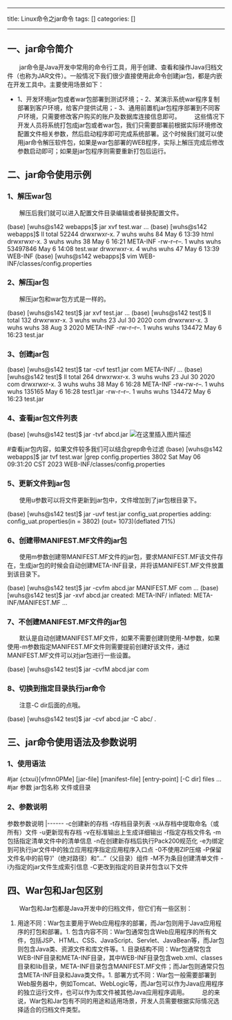 
--- 
title:  Linux命令之jar命令 
tags: []
categories: [] 

---
## 一、jar命令简介

  jar命令是Java开发中常用的命令行工具，用于创建、查看和操作Java归档文件（也称为JAR文件）。一般情况下我们很少直接使用此命令创建jar包，都是内嵌在开发工具中。主要使用场景如下：
- 1、开发环境jar包或者war包部署到测试环境；- 2、某演示系统war程序复制部署到客户环境，给客户提供试用；- 3、通用前置机jar包程序部署到不同客户环境，只需要修改客户购买的账户及数据库连接信息即可。
  这些情况下开发人员将系统打包成jar包或者war包，我们只需要部署前根据实际环境修改配置文件相关参数，然后启动程序即可完成系统部署。这个时候我们就可以使用jar命令解压软件包，如果是war包部署的WEB程序，实际上解压完成后修改参数启动即可；如果是jar包程序则需要重新打包后运行。

## 二、jar命令使用示例

### 1、解压war包

  解压后我们就可以进入配置文件目录编辑或者替换配置文件。

>  
 (base) [wuhs@s142 webapps]$ jar xvf test.war … (base) [wuhs@s142 webapps]$ ll total 52244 drwxrwxr-x. 7 wuhs wuhs 84 May 6 13:39 html drwxrwxr-x. 3 wuhs wuhs 38 May 6 16:21 META-INF -rw-r–r–. 1 wuhs wuhs 53497846 May 6 14:08 test.war drwxrwxr-x. 4 wuhs wuhs 47 May 6 13:39 WEB-INF (base) [wuhs@s142 webapps]$ vim WEB-INF/classes/config.properties 


### 2、解压jar包

  解压jar包和war包方式是一样的。

>  
 (base) [wuhs@s142 test]$ jar xvf test.jar … (base) [wuhs@s142 test]$ ll total 132 drwxrwxr-x. 3 wuhs wuhs 23 Jul 30 2020 com drwxrwxr-x. 3 wuhs wuhs 38 Aug 3 2020 META-INF -rw-r–r–. 1 wuhs wuhs 134472 May 6 16:23 test.jar 


### 3、创建jar包

>  
 (base) [wuhs@s142 test]$ tar -cvf test1.jar com META-INF/ … (base) [wuhs@s142 test]$ ll total 264 drwxrwxr-x. 3 wuhs wuhs 23 Jul 30 2020 com drwxrwxr-x. 3 wuhs wuhs 38 May 6 16:28 META-INF -rw-rw-r–. 1 wuhs wuhs 135165 May 6 16:28 test1.jar -rw-r–r–. 1 wuhs wuhs 134472 May 6 16:23 test.jar 


### 4、查看jar包文件列表

>  
 (base) [wuhs@s142 test]$ jar -tvf abcd.jar <img src="https://img-blog.csdnimg.cn/bc6e963cf6c34ae5b5aac876ea4e0c85.png" alt="在这里插入图片描述"> 


>  
 #查看jar包内容，如果文件较多我们可以结合grep命令过滤 (base) [wuhs@s142 webapps]$ jar tvf test.war |grep config.properties 3802 Sat May 06 09:31:20 CST 2023 WEB-INF/classes/config.properties 


### 5、更新文件到jar包

  使用u参数可以将文件更新到jar包中，文件增加到了jar包根目录下。

>  
 (base) [wuhs@s142 test]$ jar -uvf test.jar config_uat.properties adding: config_uat.properties(in = 3802) (out= 1073)(deflated 71%) 


### 6、创建带MANIFEST.MF文件的jar包

  使用m参数创建带MANIFEST.MF文件的jar包，要求MANIFEST.MF该文件存在，生成jar包的时候会自动创建META-INF目录，并将该MANIFEST.MF文件放置到该目录下。

>  
 (base) [wuhs@s142 test]$ jar -cvfm abcd.jar MANIFEST.MF com … (base) [wuhs@s142 test]$ jar -xvf abcd.jar created: META-INF/ inflated: META-INF/MANIFEST.MF … 


### 7、不创建MANIFEST.MF文件的jar包

  默认是自动创建MANIFEST.MF文件，如果不需要创建则使用-M参数，如果使用-m参数指定MANIFEST.MF文件则需要提前创建好该文件，通过MANIFEST.MF文件可以对jar包进行一些设置。

>  
 (base) [wuhs@s142 test]$ jar -cvfM abcd.jar com 


### 8、切换到指定目录执行jar命令

  注意-C dir后面的点哦。

>  
 (base) [wuhs@s142 test]$ jar -cvf abcd.jar -C abc/ . 


## 三、jar命令使用语法及参数说明

### 1、使用语法

>  
 #jar {ctxui}[vfmn0PMe] [jar-file] [manifest-file] [entry-point] [-C dir] files … #jar 参数 jar包名称 文件或目录 


### 2、参数说明

<th align="left">参数</th><th align="left">参数说明</th>
|------
<td align="left">-c</td><td align="left">创建新的存档</td>
<td align="left">-t</td><td align="left">存档目录列表</td>
<td align="left">-x</td><td align="left">从存档中提取命名（或所有）文件</td>
<td align="left">-u</td><td align="left">更新现有存档</td>
<td align="left">-v</td><td align="left">在标准输出上生成详细输出</td>
<td align="left">-f</td><td align="left">指定存档文件名</td>
<td align="left">-m</td><td align="left">包括指定清单文件中的清单信息</td>
<td align="left">-n</td><td align="left">在创建新存档后执行Pack200规范化</td>
<td align="left">-e</td><td align="left">为绑定到可执行jar文件中的独立应用程序指定应用程序入口点</td>
<td align="left">-0</td><td align="left">不使用ZIP压缩</td>
<td align="left">-P</td><td align="left">保留文件名中的前导’/'（绝对路径）和“…”（父目录）组件</td>
<td align="left">-M</td><td align="left">不为条目创建清单文件</td>
<td align="left">-i</td><td align="left">为指定的jar文件生成索引信息</td>
<td align="left">-C</td><td align="left">更改到指定的目录并包含以下文件</td>

## 四、War包和Jar包区别

  War包和Jar包都是Java开发中的归档文件，但它们有一些区别：
1. 用途不同：War包主要用于Web应用程序的部署，而Jar包则用于Java应用程序的打包和部署。1. 包含内容不同：War包通常包含Web应用程序的所有文件，包括JSP、HTML、CSS、JavaScript、Servlet、JavaBean等，而Jar包则包含Java类、资源文件和库文件等。1. 目录结构不同：War包通常包含WEB-INF目录和META-INF目录，其中WEB-INF目录包含web.xml、classes目录和lib目录，META-INF目录包含MANIFEST.MF文件；而Jar包则通常只包含META-INF目录和Java类文件。1. 部署方式不同：War包一般需要部署到Web服务器中，例如Tomcat、WebLogic等，而Jar包可以作为Java应用程序的独立运行文件，也可以作为库文件被其他Java应用程序调用。
  总的来说，War包和Jar包有不同的用途和适用场景，开发人员需要根据实际情况选择适合的归档文件类型。
